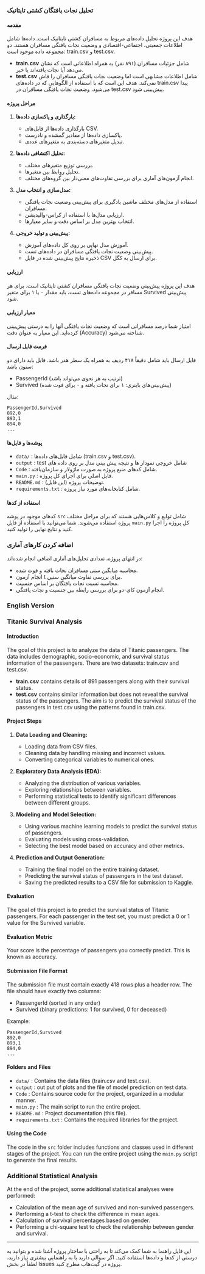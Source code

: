 ### تحلیل نجات یافتگان کشتی تایتانیک

#### مقدمه

هدف این پروژه تحلیل داده‌های مربوط به مسافران کشتی تایتانیک است. داده‌ها شامل اطلاعات جمعیتی، اجتماعی-اقتصادی و وضعیت نجات یافتگی مسافران هستند. دو مجموعه داده موجود است: train.csv و test.csv.
- **train.csv** شامل جزئیات مسافران (۸۹۱ نفر) به همراه اطلاعاتی است که نشان می‌دهد آیا نجات یافته‌اند یا خیر.
- **test.csv** شامل اطلاعات مشابهی است اما وضعیت نجات یافتگی مسافران را فاش نمی‌کند. هدف این است که با استفاده از الگوهایی که در داده‌های train.csv پیدا می‌شود، وضعیت نجات یافتگی مسافران در test.csv پیش‌بینی شود.

#### مراحل پروژه

1. **بارگذاری و پاکسازی داده‌ها:**
   - بارگذاری داده‌ها از فایل‌های CSV.
   - پاکسازی داده‌ها از مقادیر گمشده و نادرست.
   - تبدیل متغیرهای دسته‌بندی به متغیرهای عددی.

2. **تحلیل اکتشافی داده‌ها:**
   - بررسی توزیع متغیرهای مختلف.
   - تحلیل روابط بین متغیرها.
   - انجام آزمون‌های آماری برای بررسی تفاوت‌های معنی‌دار بین گروه‌های مختلف.

3. **مدل‌سازی و انتخاب مدل:**
   - استفاده از مدل‌های مختلف ماشین‌ یادگیری برای پیش‌بینی وضعیت نجات یافتگی مسافران.
   - ارزیابی مدل‌ها با استفاده از کراس‌-والیدیشن.
   - انتخاب بهترین مدل بر اساس دقت و سایر معیارها.

4. **پیش‌بینی و تولید خروجی:**
   - آموزش مدل نهایی بر روی کل داده‌های آموزش.
   - پیش‌بینی وضعیت نجات یافتگی مسافران در داده‌های تست.
   - ذخیره نتایج پیش‌بینی شده در فایل CSV برای ارسال به کگل.

#### ارزیابی

هدف این پروژه پیش‌بینی وضعیت نجات یافتگی مسافران کشتی تایتانیک است. برای هر مسافر در مجموعه داده‌های تست، باید مقدار ۰ یا ۱ برای متغیر Survived پیش‌بینی شود.

#### معیار ارزیابی

امتیاز شما درصد مسافرانی است که وضعیت نجات یافتگی آنها را به درستی پیش‌بینی کرده‌اید. این معیار به عنوان دقت (Accuracy) شناخته می‌شود.

#### فرمت فایل ارسال

فایل ارسال باید شامل دقیقاً ۴۱۸ ردیف به همراه یک سطر هدر باشد. فایل باید دارای دو ستون باشد:
- PassengerId (ترتیب به هر نحوی می‌تواند باشد)
- Survived (پیش‌بینی‌های باینری: ۱ برای نجات یافته و ۰ برای فوت شده)

مثال:

```csv
PassengerId,Survived
892,0
893,1
894,0
...
```

#### پوشه‌ها و فایل‌ها
- `data/` : شامل فایل‌های داده‌ها (train.csv و test.csv).
- `output` : test شامل خروجی نمودار ها و نتیجه پیش بینی مدل بر روی داده های 
- `Code` : شامل کدهای منبع پروژه به صورت ماژولار و سازمان‌یافته.
- `main.py` : فایل اصلی برای اجرای کل پروژه.
- `README.md` : توضیحات پروژه (این فایل).
- `requirements.txt` : شامل کتابخانه‌های مورد نیاز پروژه.

#### استفاده از کدها

کدهای موجود در پوشه `src` شامل توابع و کلاس‌هایی هستند که برای مراحل مختلف پروژه استفاده می‌شوند. شما می‌توانید با استفاده از فایل `main.py` کل پروژه را اجرا کنید و نتایج نهایی را تولید کنید.

### اضافه کردن کارهای آماری

در انتهای پروژه، تعدادی تحلیل‌های آماری اضافی انجام شده‌اند:
- محاسبه میانگین سنی مسافران نجات یافته و فوت شده.
- انجام آزمون t برای بررسی تفاوت میانگین سنین.
- محاسبه نسبت نجات یافتگان بر اساس جنسیت.
- انجام آزمون کای-دو برای بررسی رابطه بین جنسیت و نجات یافتگی.

### English Version

### Titanic Survival Analysis

#### Introduction

The goal of this project is to analyze the data of Titanic passengers. The data includes demographic, socio-economic, and survival status information of the passengers. There are two datasets: train.csv and test.csv.
- **train.csv** contains details of 891 passengers along with their survival status.
- **test.csv** contains similar information but does not reveal the survival status of the passengers. The aim is to predict the survival status of the passengers in test.csv using the patterns found in train.csv.

#### Project Steps

1. **Data Loading and Cleaning:**
   - Loading data from CSV files.
   - Cleaning data by handling missing and incorrect values.
   - Converting categorical variables to numerical ones.

2. **Exploratory Data Analysis (EDA):**
   - Analyzing the distribution of various variables.
   - Exploring relationships between variables.
   - Performing statistical tests to identify significant differences between different groups.

3. **Modeling and Model Selection:**
   - Using various machine learning models to predict the survival status of passengers.
   - Evaluating models using cross-validation.
   - Selecting the best model based on accuracy and other metrics.

4. **Prediction and Output Generation:**
   - Training the final model on the entire training dataset.
   - Predicting the survival status of passengers in the test dataset.
   - Saving the predicted results to a CSV file for submission to Kaggle.

#### Evaluation

The goal of this project is to predict the survival status of Titanic passengers. For each passenger in the test set, you must predict a 0 or 1 value for the Survived variable.

#### Evaluation Metric

Your score is the percentage of passengers you correctly predict. This is known as accuracy.

#### Submission File Format

The submission file must contain exactly 418 rows plus a header row. The file should have exactly two columns:
- PassengerId (sorted in any order)
- Survived (binary predictions: 1 for survived, 0 for deceased)

Example:

```csv
PassengerId,Survived
892,0
893,1
894,0
...
```

#### Folders and Files
- `data/` : Contains the data files (train.csv and test.csv).
- `output` : out put of plots and the file of model prediction on test data.
- `Code` : Contains source code for the project, organized in a modular manner.
- `main.py` : The main script to run the entire project.
- `README.md` : Project documentation (this file).
- `requirements.txt` : Contains the required libraries for the project.

#### Using the Code

The code in the `src` folder includes functions and classes used in different stages of the project. You can run the entire project using the `main.py` script to generate the final results.

### Additional Statistical Analysis

At the end of the project, some additional statistical analyses were performed:
- Calculation of the mean age of survived and non-survived passengers.
- Performing a t-test to check the difference in mean ages.
- Calculation of survival percentages based on gender.
- Performing a chi-square test to check the relationship between gender and survival.

---

این فایل راهنما به شما کمک می‌کند تا به راحتی با ساختار پروژه آشنا شده و بتوانید به درستی از کدها و داده‌ها استفاده کنید. اگر سوالی دارید یا به راهنمایی بیشتری نیاز دارید، لطفاً در بخش Issues پروژه در گیت‌هاب مطرح کنید.




